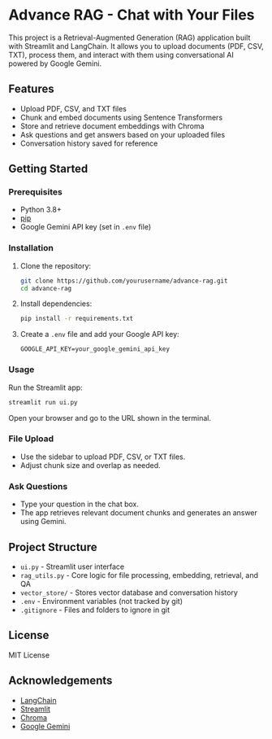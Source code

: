# Advance RAG - Chat with Your Files

This project is a Retrieval-Augmented Generation (RAG) application built with Streamlit and LangChain. It allows you to upload documents (PDF, CSV, TXT), process them, and interact with them using conversational AI powered by Google Gemini.

## Features

- Upload PDF, CSV, and TXT files
- Chunk and embed documents using Sentence Transformers
- Store and retrieve document embeddings with Chroma
- Ask questions and get answers based on your uploaded files
- Conversation history saved for reference

## Getting Started

### Prerequisites

- Python 3.8+
- [pip](https://pip.pypa.io/en/stable/)
- Google Gemini API key (set in `.env` file)

### Installation

1. Clone the repository:
    ```sh
    git clone https://github.com/yourusername/advance-rag.git
    cd advance-rag
    ```

2. Install dependencies:
    ```sh
    pip install -r requirements.txt
    ```

3. Create a `.env` file and add your Google API key:
    ```
    GOOGLE_API_KEY=your_google_gemini_api_key
    ```

### Usage

Run the Streamlit app:

```sh
streamlit run ui.py
```

Open your browser and go to the URL shown in the terminal.

### File Upload

- Use the sidebar to upload PDF, CSV, or TXT files.
- Adjust chunk size and overlap as needed.

### Ask Questions

- Type your question in the chat box.
- The app retrieves relevant document chunks and generates an answer using Gemini.

## Project Structure

- `ui.py` - Streamlit user interface
- `rag_utils.py` - Core logic for file processing, embedding, retrieval, and QA
- `vector_store/` - Stores vector database and conversation history
- `.env` - Environment variables (not tracked by git)
- `.gitignore` - Files and folders to ignore in git

## License

MIT License

## Acknowledgements

- [LangChain](https://github.com/langchain-ai/langchain)
- [Streamlit](https://streamlit.io/)
- [Chroma](https://www.trychroma.com/)
- [Google Gemini](https://ai.google.dev/gemini-api/docs/)
